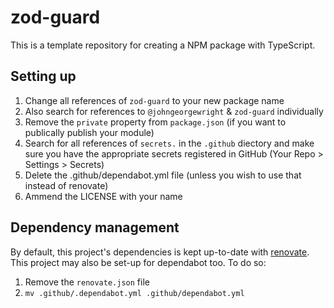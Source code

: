 # zod-guard

This is a template repository for creating a NPM package with TypeScript.

## Setting up

1. Change all references of `zod-guard` to your new package name
1. Also search for references to `@johngeorgewright` & `zod-guard` individually
1. Remove the `private` property from `package.json` (if you want to publically publish your module)
1. Search for all references of `secrets.` in the `.github` diectory and make sure you have the appropriate secrets registered in GitHub (Your Repo > Settings > Secrets)
1. Delete the .github/dependabot.yml file (unless you wish to use that instead of renovate)
1. Ammend the LICENSE with your name

## Dependency management

By default, this project's dependencies is kept up-to-date with [renovate](https://www.mend.io/free-developer-tools/renovate/). This project may also be set-up for dependabot too. To do so:

1. Remove the `renovate.json` file
1. `mv .github/.dependabot.yml .github/dependabot.yml`
